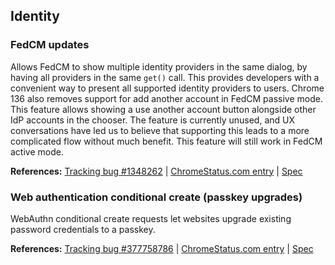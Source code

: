 ## Identity

### FedCM updates

Allows FedCM to show multiple identity providers in the same dialog, by having all providers in the same `get()` call. This provides developers with a convenient way to present all supported identity providers to users. Chrome 136 also removes support for add another account in FedCM passive mode. This feature allows showing a use another account button alongside other IdP accounts in the chooser. The feature is currently unused, and UX conversations have led us to believe that supporting this leads to a more complicated flow without much benefit. This feature will still work in FedCM active mode.

**References:** [Tracking bug #1348262](https://bugs.chromium.org/p/chromium/issues/detail?id=1348262) | [ChromeStatus.com entry](https://chromestatus.com/feature/5049732142194688) | [Spec](https://fedidcg.github.io/FedCM/)

### Web authentication conditional create (passkey upgrades)

WebAuthn conditional create requests let websites upgrade existing password credentials to a passkey.

**References:** [Tracking bug #377758786](https://bugs.chromium.org/p/chromium/issues/detail?id=377758786) | [ChromeStatus.com entry](https://chromestatus.com/feature/5097871013068800) | [Spec](https://w3c.github.io/webauthn/#enum-credentialmediationrequirement)
